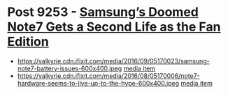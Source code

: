 # Post 9253 - [Samsung’s Doomed Note7 Gets a Second Life as the Fan Edition](https://www.ifixit.com/News/9253/teardown-note-fan-edition)

- https://valkyrie.cdn.ifixit.com/media/2016/09/05170023/samsung-note7-battery-issues-600x400.jpeg [media item](media-27740.md)
- https://valkyrie.cdn.ifixit.com/media/2016/08/05170006/note7-hardware-seems-to-live-up-to-the-hype-600x400.jpeg [media item](media-27743.md)
